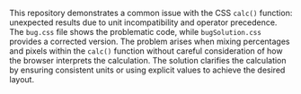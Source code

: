 This repository demonstrates a common issue with the CSS `calc()` function: unexpected results due to unit incompatibility and operator precedence. The `bug.css` file shows the problematic code, while `bugSolution.css` provides a corrected version.  The problem arises when mixing percentages and pixels within the `calc()` function without careful consideration of how the browser interprets the calculation.  The solution clarifies the calculation by ensuring consistent units or using explicit values to achieve the desired layout.
